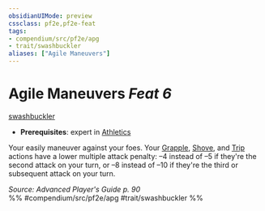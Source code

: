 ```yaml
---
obsidianUIMode: preview
cssclass: pf2e,pf2e-feat
tags:
- compendium/src/pf2e/apg
- trait/swashbuckler
aliases: ["Agile Maneuvers"]
---
```

# Agile Maneuvers  *Feat 6*  
[swashbuckler](../../Rules/traits/swashbuckler-apg.md)  

- **Prerequisites**: expert in [Athletics](../skills.md#Athletics)

Your easily maneuver against your foes. Your [Grapple](../../Rules/actions/grapple.md), [Shove](../../Rules/actions/shove.md), and [Trip](../../Rules/actions/trip.md) actions have a lower multiple attack penalty: –4 instead of –5 if they're the second attack on your turn, or –8 instead of –10 if they're the third or subsequent attack on your turn.

*Source: Advanced Player's Guide p. 90*  
%% #compendium/src/pf2e/apg #trait/swashbuckler %%